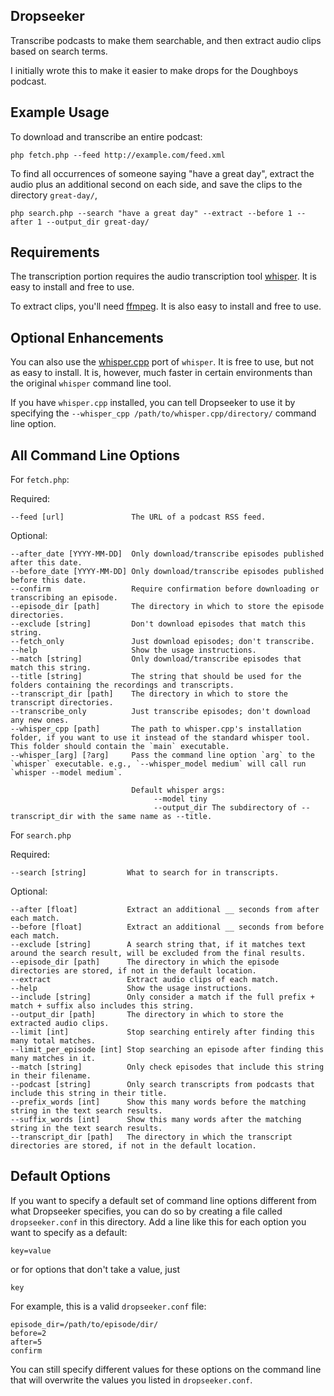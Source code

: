 Dropseeker
---------
Transcribe podcasts to make them searchable, and then extract audio clips based on search terms.

I initially wrote this to make it easier to make drops for the Doughboys podcast.

Example Usage
-------------
To download and transcribe an entire podcast:

`php fetch.php --feed http://example.com/feed.xml`

To find all occurrences of someone saying "have a great day", extract the audio plus an additional second on each side, and save the clips to the directory `great-day/`,

`php search.php --search "have a great day" --extract --before 1 --after 1 --output_dir great-day/`

Requirements
------------
The transcription portion requires the audio transcription tool [whisper](https://github.com/openai/whisper). It is easy to install and free to use.

To extract clips, you'll need [ffmpeg](https://ffmpeg.org/download.html). It is also easy to install and free to use.

Optional Enhancements
---------------------
You can also use the [whisper.cpp](https://github.com/ggerganov/whisper.cpp) port of `whisper`. It is free to use, but not as easy to install. It is, however, much faster in certain environments than the original `whisper` command line tool.

If you have `whisper.cpp` installed, you can tell Dropseeker to use it by specifying the `--whisper_cpp /path/to/whisper.cpp/directory/` command line option.

All Command Line Options
------------------------

For `fetch.php`:

Required:

```
--feed [url]               The URL of a podcast RSS feed.
```

Optional:

```
--after_date [YYYY-MM-DD]  Only download/transcribe episodes published after this date.
--before_date [YYYY-MM-DD] Only download/transcribe episodes published before this date.
--confirm                  Require confirmation before downloading or transcribing an episode.
--episode_dir [path]       The directory in which to store the episode directories.
--exclude [string]         Don't download episodes that match this string.
--fetch_only               Just download episodes; don't transcribe.
--help                     Show the usage instructions.
--match [string]           Only download/transcribe episodes that match this string.
--title [string]           The string that should be used for the folders containing the recordings and transcripts.
--transcript_dir [path]    The directory in which to store the transcript directories.
--transcribe_only          Just transcribe episodes; don't download any new ones.
--whisper_cpp [path]       The path to whisper.cpp's installation folder, if you want to use it instead of the standard whisper tool. This folder should contain the `main` executable.
--whisper_[arg] [?arg]     Pass the command line option `arg` to the `whisper` executable. e.g., `--whisper_model medium` will call run `whisper --model medium`.

                           Default whisper args:
                                --model tiny
                                --output_dir The subdirectory of --transcript_dir with the same name as --title.
```

For `search.php`

Required:

```
--search [string]         What to search for in transcripts.
```

Optional:

```
--after [float]           Extract an additional __ seconds from after each match.
--before [float]          Extract an additional __ seconds from before each match.
--exclude [string]        A search string that, if it matches text around the search result, will be excluded from the final results.
--episode_dir [path]      The directory in which the episode directories are stored, if not in the default location.
--extract                 Extract audio clips of each match.
--help                    Show the usage instructions.
--include [string]        Only consider a match if the full prefix + match + suffix also includes this string.
--output_dir [path]       The directory in which to store the extracted audio clips.
--limit [int]             Stop searching entirely after finding this many total matches.
--limit_per_episode [int] Stop searching an episode after finding this many matches in it.
--match [string]          Only check episodes that include this string in their filename.
--podcast [string]        Only search transcripts from podcasts that include this string in their title.
--prefix_words [int]      Show this many words before the matching string in the text search results.
--suffix_words [int]      Show this many words after the matching string in the text search results.
--transcript_dir [path]   The directory in which the transcript directories are stored, if not in the default location.
```

Default Options
---------------
If you want to specify a default set of command line options different from what Dropseeker specifies, you can do so by creating a file called `dropseeker.conf` in this directory. Add a line like this for each option you want to specify as a default:

```
key=value
```

or for options that don't take a value, just

```
key
```

For example, this is a valid `dropseeker.conf` file:

```
episode_dir=/path/to/episode/dir/
before=2
after=5
confirm
```

You can still specify different values for these options on the command line that will overwrite the values you listed in `dropseeker.conf`.
